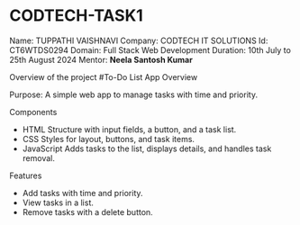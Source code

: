 # CODTECH-TASK1
Name: TUPPATHI VAISHNAVI
Company: CODTECH IT SOLUTIONS
Id: CT6WTDS0294
Domain: Full Stack Web Development
Duration: 10th July to 25th August 2024
Mentor: **Neela Santosh Kumar**

Overview of the project
#To-Do List App Overview

Purpose: 
A simple web app to manage tasks with time and priority.

Components
- HTML Structure with input fields, a button, and a task list.
- CSS Styles for layout, buttons, and task items.
- JavaScript Adds tasks to the list, displays details, and handles task removal.

Features
- Add tasks with time and priority.
- View tasks in a list.
- Remove tasks with a delete button.
